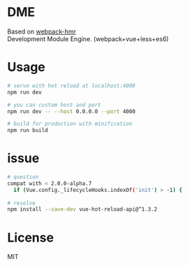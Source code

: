 # DME
Based on [webpack-hmr](https://github.com/unclay/webpack-hmr.git)  
Development Module Engine. (webpack+vue+less+es6)

# Usage

``` bash
# serve with hot reload at localhost:4000
npm run dev

# you can custom host and port
npm run dev -- --host 0.0.0.0 --port 4000

# build for production with minification
npm run build
```

# issue

``` bash
# question
compat with < 2.0.0-alpha.7
  if (Vue.config._lifecycleHooks.indexOf('init') > -1) {
  
# resolve
npm install --save-dev vue-hot-reload-api@^1.3.2
```

# License

MIT